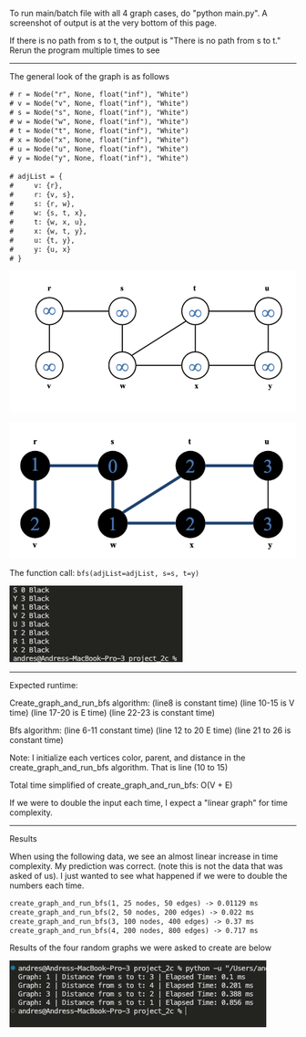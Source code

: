 To run main/batch file with all 4 graph cases, do "python main.py". A screenshot of output is at the very bottom of this page.

If there is no path from s to t, the output is "There is no path from s to t." Rerun the program multiple times to see

-------------------------------------------
The general look of the graph is as follows


```
# r = Node("r", None, float("inf"), "White")
# v = Node("v", None, float("inf"), "White")
# s = Node("s", None, float("inf"), "White")
# w = Node("w", None, float("inf"), "White")
# t = Node("t", None, float("inf"), "White")
# x = Node("x", None, float("inf"), "White")
# u = Node("u", None, float("inf"), "White")
# y = Node("y", None, float("inf"), "White")

# adjList = {
#     v: {r},
#     r: {v, s},
#     s: {r, w},
#     w: {s, t, x},
#     t: {w, x, u},
#     x: {w, t, y},
#     u: {t, y},
#     y: {u, x}
# }
```

![alt](./graph.png)

![end-bfs](./bfs-end.png)

The function call: ```bfs(adjList=adjList, s=s, t=y)```

![checking-correctness](./checking-correctness.png)

--------------------------

Expected runtime:

Create_graph_and_run_bfs algorithm:
(line8 is constant time)
(line 10-15 is V time)
(line 17-20 is E time)
(line 22-23 is constant time)

Bfs algorithm:
(line 6-11 constant time)
(line 12 to 20 E time)
(line 21 to 26 is constant time)

Note: I initialize each vertices color, parent, and distance in the create_graph_and_run_bfs algorithm. That is line (10 to 15)

Total time simplified of create_graph_and_run_bfs: O(V + E)

If we were to double the input each time, I expect a "linear graph" for time complexity.

-----------------------------

Results

When using the following data, we see an almost linear increase in time complexity. My prediction was correct. (note this is not the data that was asked of us). I just wanted to see what happened if we were to double the numbers each time.

```
create_graph_and_run_bfs(1, 25 nodes, 50 edges) -> 0.01129 ms
create_graph_and_run_bfs(2, 50 nodes, 200 edges) -> 0.022 ms
create_graph_and_run_bfs(3, 100 nodes, 400 edges) -> 0.37 ms
create_graph_and_run_bfs(4, 200 nodes, 800 edges) -> 0.717 ms
```
Results of the four random graphs we were asked to create are below

![alt](./output.png)